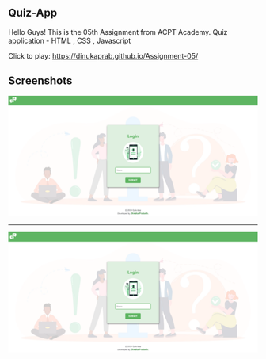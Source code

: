 ## Quiz-App
Hello Guys! This is the 05th Assignment from ACPT Academy.
Quiz application - HTML , CSS , Javascript

Click to play: https://dinukaprab.github.io/Assignment-05/

## Screenshots

<img src="./asset/ss_1.png"/>

---

<img src="./asset/ss_1.png"/>

